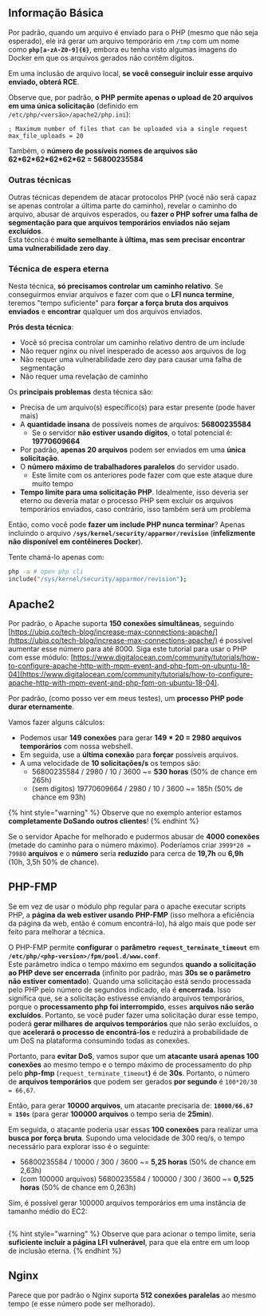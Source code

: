 ## Informação Básica

Por padrão, quando um arquivo é enviado para o PHP (mesmo que não seja esperado), ele irá gerar um arquivo temporário em `/tmp` com um nome como **`php[a-zA-Z0-9]{6}`**, embora eu tenha visto algumas imagens do Docker em que os arquivos gerados não contêm dígitos.

Em uma inclusão de arquivo local, **se você conseguir incluir esse arquivo enviado, obterá RCE**.

Observe que, por padrão, **o PHP permite apenas o upload de 20 arquivos em uma única solicitação** (definido em `/etc/php/<versão>/apache2/php.ini`):
```
; Maximum number of files that can be uploaded via a single request
max_file_uploads = 20
```
Também, o **número de possíveis nomes de arquivos são 62\*62\*62\*62\*62\*62 = 56800235584**

### Outras técnicas

Outras técnicas dependem de atacar protocolos PHP (você não será capaz se apenas controlar a última parte do caminho), revelar o caminho do arquivo, abusar de arquivos esperados, ou **fazer o PHP sofrer uma falha de segmentação para que arquivos temporários enviados não sejam excluídos**.\
Esta técnica é **muito semelhante à última, mas sem precisar encontrar uma vulnerabilidade zero day**.

### Técnica de espera eterna

Nesta técnica, **só precisamos controlar um caminho relativo**. Se conseguirmos enviar arquivos e fazer com que o **LFI nunca termine**, teremos "tempo suficiente" para **forçar a força bruta dos arquivos enviados** e **encontrar** qualquer um dos arquivos enviados.

**Prós desta técnica**:

* Você só precisa controlar um caminho relativo dentro de um include
* Não requer nginx ou nível inesperado de acesso aos arquivos de log
* Não requer uma vulnerabilidade zero day para causar uma falha de segmentação
* Não requer uma revelação de caminho

Os **principais problemas** desta técnica são:

* Precisa de um arquivo(s) específico(s) para estar presente (pode haver mais)
* A **quantidade insana** de possíveis nomes de arquivos: **56800235584**
  * Se o servidor **não estiver usando dígitos**, o total potencial é: **19770609664**
* Por padrão, **apenas 20 arquivos** podem ser enviados em uma **única solicitação**.
* O **número máximo de trabalhadores paralelos** do servidor usado.
  * Este limite com os anteriores pode fazer com que este ataque dure muito tempo
* **Tempo limite para uma solicitação PHP**. Idealmente, isso deveria ser eterno ou deveria matar o processo PHP sem excluir os arquivos temporários enviados, caso contrário, isso também será um problema

Então, como você pode **fazer um include PHP nunca terminar**? Apenas incluindo o arquivo **`/sys/kernel/security/apparmor/revision`** (**infelizmente não disponível em contêineres Docker**).

Tente chamá-lo apenas com:
```bash
php -a # open php cli
include("/sys/kernel/security/apparmor/revision");
```
## Apache2

Por padrão, o Apache suporta **150 conexões simultâneas**, seguindo [https://ubiq.co/tech-blog/increase-max-connections-apache/](https://ubiq.co/tech-blog/increase-max-connections-apache/) é possível aumentar esse número para até 8000. Siga este tutorial para usar o PHP com esse módulo: [https://www.digitalocean.com/community/tutorials/how-to-configure-apache-http-with-mpm-event-and-php-fpm-on-ubuntu-18-04](https://www.digitalocean.com/community/tutorials/how-to-configure-apache-http-with-mpm-event-and-php-fpm-on-ubuntu-18-04).

Por padrão, (como posso ver em meus testes), um **processo PHP pode durar eternamente**.

Vamos fazer alguns cálculos:

* Podemos usar **149 conexões** para gerar **149 \* 20 = 2980 arquivos temporários** com nossa webshell.
* Em seguida, use a **última conexão** para **forçar** possíveis arquivos.
* A uma velocidade de **10 solicitações/s** os tempos são:
  * 56800235584 / 2980 / 10 / 3600 \~= **530 horas** (50% de chance em 265h)
  * (sem dígitos) 19770609664 / 2980 / 10 / 3600 \~= 185h (50% de chance em 93h)

{% hint style="warning" %}
Observe que no exemplo anterior estamos **completamente DoSando outros clientes**!
{% endhint %}

Se o servidor Apache for melhorado e pudermos abusar de **4000 conexões** (metade do caminho para o número máximo). Poderíamos criar `3999*20 = 79980` **arquivos** e o **número** seria **reduzido** para cerca de **19,7h** ou **6,9h** (10h, 3,5h 50% de chance).

## PHP-FMP

Se em vez de usar o módulo php regular para o apache executar scripts PHP, a **página da web estiver usando** **PHP-FMP** (isso melhora a eficiência da página da web, então é comum encontrá-lo), há algo mais que pode ser feito para melhorar a técnica.

O PHP-FMP permite **configurar** o **parâmetro** **`request_terminate_timeout`** em **`/etc/php/<php-version>/fpm/pool.d/www.conf`**.\
Este parâmetro indica o tempo máximo em segundos **quando** **a solicitação ao PHP deve ser encerrada** (infinito por padrão, mas **30s se o parâmetro não estiver comentado**). Quando uma solicitação está sendo processada pelo PHP pelo número de segundos indicado, ela é **encerrada**. Isso significa que, se a solicitação estivesse enviando arquivos temporários, porque o **processamento php foi interrompido**, esses **arquivos não serão excluídos**. Portanto, se você puder fazer uma solicitação durar esse tempo, poderá **gerar milhares de arquivos temporários** que não serão excluídos, o que **acelerará o processo de encontrá-los** e reduzirá a probabilidade de um DoS na plataforma consumindo todas as conexões.

Portanto, para **evitar DoS**, vamos supor que um **atacante usará apenas 100 conexões** ao mesmo tempo e o tempo máximo de processamento do php pelo **php-fmp** (`request_terminate_timeout`**)** é de **30s**. Portanto, o número de **arquivos temporários** que podem ser gerados **por segundo** é `100*20/30 = 66,67`.

Então, para gerar **10000 arquivos**, um atacante precisaria de: **`10000/66.67 = 150s`** (para gerar **100000 arquivos** o tempo seria de **25min**).

Em seguida, o atacante poderia usar essas **100 conexões** para realizar uma **busca por força bruta**. Supondo uma velocidade de 300 req/s, o tempo necessário para explorar isso é o seguinte:

* 56800235584 / 10000 / 300 / 3600 \~= **5,25 horas** (50% de chance em 2,63h)
* (com 100000 arquivos) 56800235584 / 100000 / 300 / 3600 \~= **0,525 horas** (50% de chance em 0,263h)

Sim, é possível gerar 100000 arquivos temporários em uma instância de tamanho médio do EC2:

<figure><img src="../../.gitbook/assets/image (3) (1) (1) (3).png" alt=""><figcaption></figcaption></figure>

{% hint style="warning" %}
Observe que para acionar o tempo limite, seria **suficiente incluir a página LFI vulnerável**, para que ela entre em um loop de inclusão eterna.
{% endhint %}

## Nginx

Parece que por padrão o Nginx suporta **512 conexões paralelas** ao mesmo tempo (e esse número pode ser melhorado).
